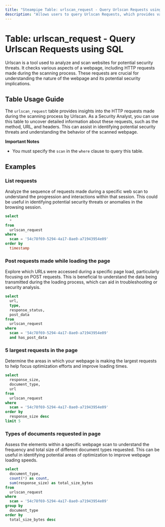 ```yaml
---
title: "Steampipe Table: urlscan_request - Query Urlscan Requests using SQL"
description: "Allows users to query Urlscan Requests, which provides valuable information about the HTTP request made during the scanning process."
---
```


# Table: urlscan_request - Query Urlscan Requests using SQL

Urlscan is a tool used to analyze and scan websites for potential security threats. It checks various aspects of a webpage, including HTTP requests made during the scanning process. These requests are crucial for understanding the nature of the webpage and its potential security implications.

## Table Usage Guide

The `urlscan_request` table provides insights into the HTTP requests made during the scanning process by Urlscan. As a Security Analyst, you can use this table to uncover detailed information about these requests, such as the method, URL, and headers. This can assist in identifying potential security threats and understanding the behavior of the scanned webpage.

**Important Notes**
- You must specify the `scan` in the `where` clause to query this table.

## Examples

### List requests
Analyze the sequence of requests made during a specific web scan to understand the progression and interactions within that session. This could be useful in identifying potential security threats or anomalies in the browsing session.

```sql
select
  *
from
  urlscan_request
where
  scan = '54c78f69-5294-4a17-8ae0-a71943954e09'
order by
  timestamp
```

### Post requests made while loading the page
Explore which URLs were accessed during a specific page load, particularly focusing on POST requests. This is beneficial to understand the data being transmitted during the loading process, which can aid in troubleshooting or security analysis.

```sql
select
  url,
  type,
  response_status,
  post_data
from
  urlscan_request
where
  scan = '54c78f69-5294-4a17-8ae0-a71943954e09'
  and has_post_data
```

### 5 largest requests in the page
Determine the areas in which your webpage is making the largest requests to help focus optimization efforts and improve loading times.

```sql
select
  response_size,
  document_type,
  url
from
  urlscan_request
where
  scan = '54c78f69-5294-4a17-8ae0-a71943954e09'
order by
  response_size desc
limit 5
```

### Types of documents requested in page
Assess the elements within a specific webpage scan to understand the frequency and total size of different document types requested. This can be useful in identifying potential areas of optimization to improve webpage loading speeds.

```sql
select
  document_type,
  count(*) as count,
  sum(response_size) as total_size_bytes
from
  urlscan_request
where
  scan = '54c78f69-5294-4a17-8ae0-a71943954e09'
group by
  document_type
order by
  total_size_bytes desc
```